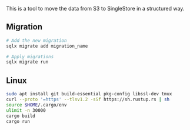 This is a tool to move the data from S3 to SingleStore in a structured way.

## Migration

```bash
# Add the new migration
sqlx migrate add migration_name

# Apply migrations
sqlx migrate run
```


## Linux

```bash
sudo apt install git build-essential pkg-config libssl-dev tmux
curl --proto '=https' --tlsv1.2 -sSf https://sh.rustup.rs | sh
source $HOME/.cargo/env
ulimit -n 30000
cargo build
cargo run
```